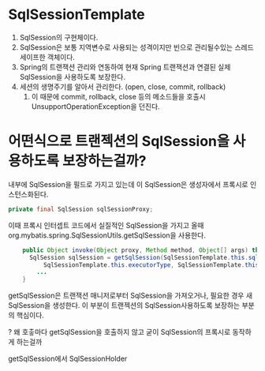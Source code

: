 # SqlSessionTemplate
1. SqlSession의 구현체이다.
1. SqlSession은 보통 지역변수로 사용되는 성격이지만 빈으로 관리될수있는 스레드 세이프한 객체이다.
1. Spring의 트랜잭션 관리와 연동하여 현재 Spring 트랜잭션과 연결된 실제 SqlSession을 사용하도록 보장한다.
1. 세션의 생명주기를 알아서 관리한다. (open, close, commit, rollback) 
    1. 이 때문에 commit, rollback, close 등의 메소드들을 호출시 UnsupportOperationException을 던진다.

# 어떤식으로 트랜젝션의 SqlSession을 사용하도록 보장하는걸까?
내부에 SqlSession을 필드로 가지고 있는데 이 SqlSession은 생성자에서 프록시로 인스턴스화된다.
```java
private final SqlSession sqlSessionProxy;
```

이때 프록시 인터셉트 코드에서 실질적인 SqlSession을 가지고 올때 org.mybatis.spring.SqlSessionUtils.getSqlSession을 사용한다.

```java
    public Object invoke(Object proxy, Method method, Object[] args) throws Throwable {
      SqlSession sqlSession = getSqlSession(SqlSessionTemplate.this.sqlSessionFactory,
          SqlSessionTemplate.this.executorType, SqlSessionTemplate.this.exceptionTranslator);
        ... 
    }
```
getSqlSession은 트랜잭션 매니저로부터 SqlSession을 가져오거나, 필요한 경우 새 SqlSession을 생성한다.
이 부분이 트랜젝션의 SqlSession사용하도록 보장하는 부분의 핵심이다. 

? 왜 호춯마다 getSqlSession을 호출하지 않고 굳이 SqlSession의 프록시로 동작하게 하는걸까

getSqlSession에서 SqlSessionHolder

